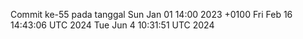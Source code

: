 Commit ke-55 pada tanggal Sun Jan 01 14:00 2023 +0100
Fri Feb 16 14:43:06 UTC 2024
Tue Jun  4 10:31:51 UTC 2024
